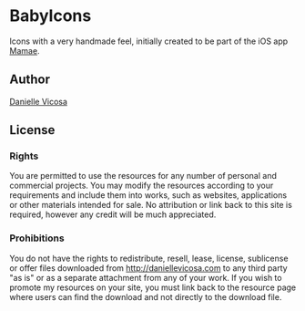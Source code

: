 # BabyIcons

Icons with a very handmade feel, initially created to be part of the iOS app [Mamae](http://mamaeapp.com/).

## Author

[Danielle Vicosa](http://daniellevicosa.com/)

## License

### Rights

You are permitted to use the resources for any number of personal and commercial projects.
You may modify the resources according to your requirements and include them into works,
such as websites, applications or other materials intended for sale. No attribution or
link back to this site is required, however any credit will be much appreciated.


### Prohibitions

You do not have the rights to redistribute, resell, lease, license, sublicense or offer
files downloaded from http://daniellevicosa.com to any third party "as is" or as a separate attachment
from any of your work. If you wish to promote my resources on your site, you must link back
to the resource page where users can find the download and not directly to the download file.
